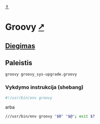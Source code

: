 [&uArr;](./readme.md)

# Groovy [&#x2B67;](https://groovy-lang.org/)

## [Diegimas](../install/groovy_readme.md)

## Paleistis

```bash
groovy groovy_sys-upgrade.groovy
```

### Vykdymo instrukcija (shebang)

```bash
#!/usr/bin/env groovy
```

arba

```bash
///usr/bin/env groovy "$0" "$@"; exit $?
```

